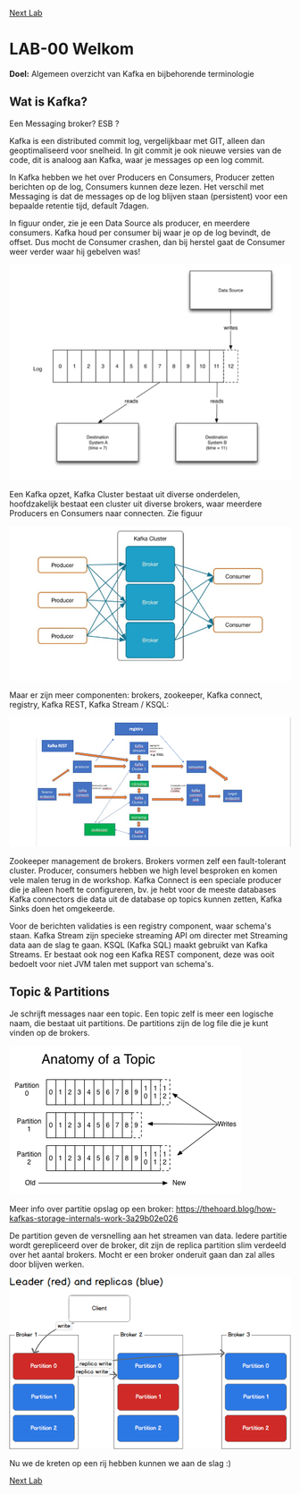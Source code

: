 [Next Lab](https://github.com/axonxai/kafka101_workshop/blob/master/lab_01/readme.md)

# LAB-00 Welkom 

**Doel:** Algemeen overzicht van Kafka en bijbehorende terminologie

## Wat is Kafka? 
Een Messaging broker? ESB ?

Kafka is een distributed commit log, vergelijkbaar met GIT, alleen dan geoptimaliseerd voor snelheid. In git commit je ook nieuwe versies van de code, dit is analoog aan Kafka, waar je messages op een log commit. 

In Kafka hebben we het over Producers en Consumers, Producer zetten berichten op de log, Consumers kunnen deze lezen. Het verschil met Messaging is dat de messages op de log blijven staan (persistent) voor een bepaalde retentie tijd, default 7dagen.

In figuur onder, zie je een Data Source als producer, en meerdere consumers. Kafka houd per consumer bij waar je op de log bevindt, de offset. Dus mocht de Consumer crashen, dan bij herstel gaat de Consumer weer verder waar hij gebelven was! 

![image](img/log.png "overview")

Een Kafka opzet, Kafka Cluster bestaat uit diverse onderdelen, hoofdzakelijk bestaat een cluster uit diverse brokers, waar meerdere Producers en Consumers naar connecten. Zie figuur

![image](img/basic2.png "overview2")

Maar er zijn meer componenten: brokers, zookeeper, Kafka connect, registry, Kafka REST, Kafka Stream / KSQL:

![image](img/all.png "overview3")

Zookeeper management de brokers. Brokers vormen zelf een fault-tolerant cluster. Producer, consumers hebben we high level besproken en komen vele malen terug in de workshop. Kafka Connect is een speciale producer die je alleen hoeft te configureren, bv. je hebt voor de meeste databases Kafka connectors die data uit de database op topics kunnen zetten, Kafka Sinks doen het omgekeerde. 

Voor de berichten validaties is een registry component, waar schema's staan. Kafka Stream zijn specieke streaming API om directer met Streaming data aan de slag te gaan. KSQL (Kafka SQL) maakt gebruikt van Kafka Streams. Er bestaat ook nog een Kafka REST component, deze was ooit bedoelt voor niet JVM talen met support van schema's.

## Topic & Partitions
Je schrijft messages naar een topic. Een topic zelf is meer een logische naam, die bestaat uit partitions. De partitions zijn de log file die je kunt vinden op de brokers. 

![image](img/log-anatomy.png "overview4")

Meer info over partitie opslag op een broker: https://thehoard.blog/how-kafkas-storage-internals-work-3a29b02e026 

De partition geven de versnelling aan het streamen van data. Iedere partitie wordt gerepliceerd over de broker, dit zijn de replica partition slim verdeeld over het aantal brokers. Mocht er een broker onderuit gaan dan zal alles door blijven werken.

![image](img/producing-to-partitions.png "overview5")

Nu we de kreten op een rij hebben kunnen we aan de slag :)


 [Next Lab](https://github.com/axonxai/kafka101_workshop/blob/master/lab_01/readme.md)




